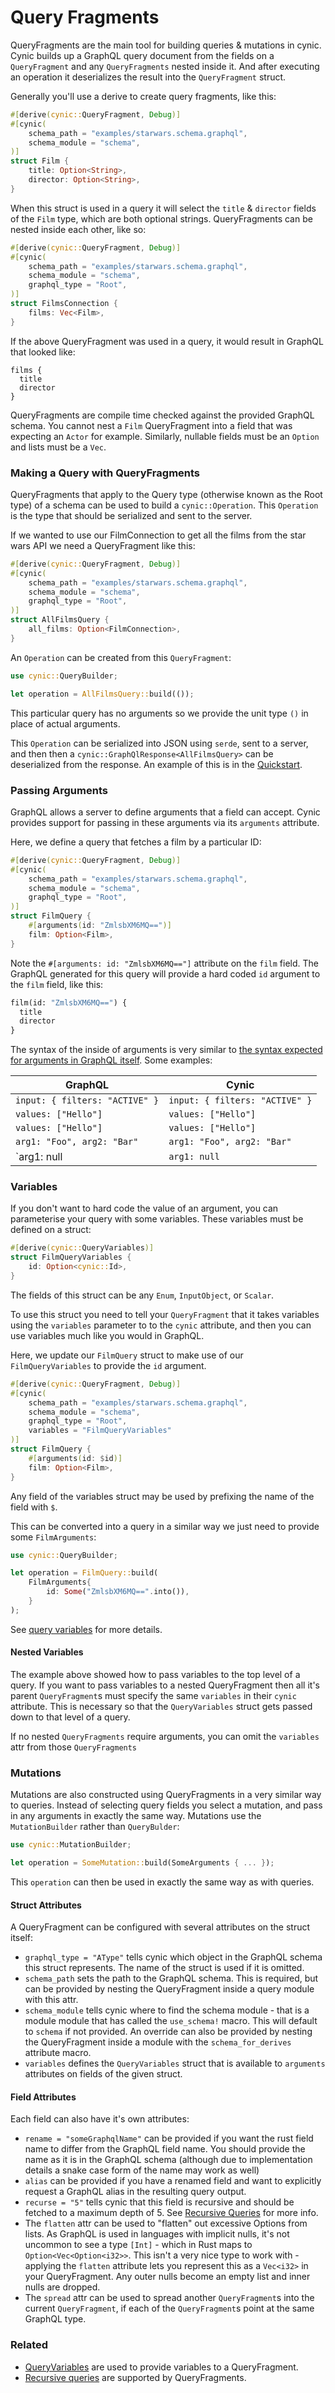 # Query Fragments

QueryFragments are the main tool for building queries & mutations in cynic.
Cynic builds up a GraphQL query document from the fields on a `QueryFragment`
and any `QueryFragments` nested inside it. And after executing an operation it
deserializes the result into the `QueryFragment` struct.

Generally you'll use a derive to create query fragments, like this:

```rust
#[derive(cynic::QueryFragment, Debug)]
#[cynic(
    schema_path = "examples/starwars.schema.graphql",
    schema_module = "schema",
)]
struct Film {
    title: Option<String>,
    director: Option<String>,
}
```

When this struct is used in a query it will select the `title` & `director`
fields of the `Film` type, which are both optional strings. QueryFragments can
be nested inside each other, like so:

```rust
#[derive(cynic::QueryFragment, Debug)]
#[cynic(
    schema_path = "examples/starwars.schema.graphql",
    schema_module = "schema",
    graphql_type = "Root",
)]
struct FilmsConnection {
    films: Vec<Film>,
}
```

If the above QueryFragment was used in a query, it would result in GraphQL that
looked like:

```
films {
  title
  director
}
```

QueryFragments are compile time checked against the provided GraphQL schema.
You cannot nest a `Film` QueryFragment into a field that was expecting an
`Actor` for example. Similarly, nullable fields must be an `Option` and lists
must be a `Vec`.

<!-- TODO: Could maybe put an example error in here? -->

### Making a Query with QueryFragments

QueryFragments that apply to the Query type (otherwise known as the Root type)
of a schema can be used to build a `cynic::Operation`. This `Operation` is the
type that should be serialized and sent to the server.

If we wanted to use our FilmConnection to get all the films from the star wars
API we need a QueryFragment like this:

```rust
#[derive(cynic::QueryFragment, Debug)]
#[cynic(
    schema_path = "examples/starwars.schema.graphql",
    schema_module = "schema",
    graphql_type = "Root",
)]
struct AllFilmsQuery {
    all_films: Option<FilmConnection>,
}
```

An `Operation` can be created from this `QueryFragment`:

```rust
use cynic::QueryBuilder;

let operation = AllFilmsQuery::build(());
```

This particular query has no arguments so we provide the unit type `()` in place
of actual arguments.

This `Operation` can be serialized into JSON using `serde`, sent to a server,
and then then a `cynic::GraphQlResponse<AllFilmsQuery>` can be deserialized
from the response. An example of this is in the [Quickstart][quickstart].

### Passing Arguments

GraphQL allows a server to define arguments that a field can accept. Cynic
provides support for passing in these arguments via its `arguments` attribute.

Here, we define a query that fetches a film by a particular ID:

```rust
#[derive(cynic::QueryFragment, Debug)]
#[cynic(
    schema_path = "examples/starwars.schema.graphql",
    schema_module = "schema",
    graphql_type = "Root",
)]
struct FilmQuery {
    #[arguments(id: "ZmlsbXM6MQ==")]
    film: Option<Film>,
}
```

Note the `#[arguments: id: "ZmlsbXM6MQ=="]` attribute on the `film` field. The
GraphQL generated for this query will provide a hard coded `id` argument to the
`film` field, like this:

```graphql
film(id: "ZmlsbXM6MQ==") {
  title
  director
}
```

The syntax of the inside of arguments is very similar to [the syntax expected
for arguments in GraphQL itself][gql-arguments]. Some examples:

| GraphQL                        | Cynic                          |
| ------------------------------ | ------------------------------ |
| `input: { filters: "ACTIVE" }` | `input: { filters: "ACTIVE" }` |
| `values: ["Hello"]`            | `values: ["Hello"]`            |
| `values: ["Hello"]`            | `values: ["Hello"]`            |
| `arg1: "Foo", arg2: "Bar"`     | `arg1: "Foo", arg2: "Bar"`     |
| `arg1: null                    | `arg1: null`                   |

### Variables

If you don't want to hard code the value of an argument, you can parameterise
your query with some variables. These variables must be defined on a struct:

```rust
#[derive(cynic::QueryVariables)]
struct FilmQueryVariables {
    id: Option<cynic::Id>,
}
```

The fields of this struct can be any `Enum`, `InputObject`, or `Scalar`.

To use this struct you need to tell your `QueryFragment` that it takes variables
using the `variables` parameter to to the `cynic` attribute, and then you can
use variables much like you would in GraphQL.

Here, we update our `FilmQuery` struct to make use of our `FilmQueryVariables`
to provide the `id` argument.

```rust
#[derive(cynic::QueryFragment, Debug)]
#[cynic(
    schema_path = "examples/starwars.schema.graphql",
    schema_module = "schema",
    graphql_type = "Root",
    variables = "FilmQueryVariables"
)]
struct FilmQuery {
    #[arguments(id: $id)]
    film: Option<Film>,
}
```

Any field of the variables struct may be used by prefixing the name of the
field with `$`.

This can be converted into a query in a similar way we just need to provide
some `FilmArguments`:

```rust
use cynic::QueryBuilder;

let operation = FilmQuery::build(
    FilmArguments{
        id: Some("ZmlsbXM6MQ==".into()),
    }
);
```

See [query variables][1] for more details.

#### Nested Variables

The example above showed how to pass variables to the top level of a query. If
you want to pass variables to a nested QueryFragment then all it's parent
`QueryFragment`s must specify the same `variables` in their `cynic`
attribute. This is necessary so that the `QueryVariables` struct gets passed
down to that level of a query.

If no nested `QueryFragments` require arguments, you can omit the
`variables` attr from those `QueryFragments`

### Mutations

Mutations are also constructed using QueryFragments in a very similar way to
queries. Instead of selecting query fields you select a mutation, and pass in
any arguments in exactly the same way. Mutations use the `MutationBuilder`
rather than `QueryBulder`:

```rust
use cynic::MutationBuilder;

let operation = SomeMutation::build(SomeArguments { ... });
```

This `operation` can then be used in exactly the same way as with queries.

<!-- TODO: An example of doing mutations -->

#### Struct Attributes

A QueryFragment can be configured with several attributes on the struct itself:

- `graphql_type = "AType"` tells cynic which object in the GraphQL schema this
  struct represents. The name of the struct is used if it is omitted.
- `schema_path` sets the path to the GraphQL schema. This is required, but
  can be provided by nesting the QueryFragment inside a query module with this
  attr.
- `schema_module` tells cynic where to find the schema module - that is a module
  module that has called the `use_schema!` macro. This will default to
  `schema` if not provided. An override can also be provided by nesting the
  QueryFragment inside a module with the `schema_for_derives` attribute macro.
- `variables` defines the `QueryVariables` struct that is available to
  `arguments` attributes on fields of the given struct.

#### Field Attributes

Each field can also have it's own attributes:

- `rename = "someGraphqlName"` can be provided if you want the rust field name
  to differ from the GraphQL field name. You should provide the name as it is
  in the GraphQL schema (although due to implementation details a snake case
  form of the name may work as well)
- `alias` can be provided if you have a renamed field and want to explicitly
  request a GraphQL alias in the resulting query output.
- `recurse = "5"` tells cynic that this field is recursive and should be
  fetched to a maximum depth of 5. See [Recursive Queries][recursive-queries]
  for more info.
- The `flatten` attr can be used to "flatten" out excessive Options from lists.
  As GraphQL is used in languages with implicit nulls, it's not uncommon to see
  a type `[Int]` - which in Rust maps to `Option<Vec<Option<i32>>`. This isn't
  a very nice type to work with - applying the `flatten` attribute lets you
  represent this as a `Vec<i32>` in your QueryFragment. Any outer nulls become
  an empty list and inner nulls are dropped.
- The `spread` attr can be used to spread another `QueryFragment`s into the
  current `QueryFragment`, if each of the `QueryFragment`s point at the same
  GraphQL type.

### Related

- [QueryVariables][1] are used to provide variables to a QueryFragment.
- [Recursive queries][recursive-queries] are supported by QueryFragments.

[1]: ./query-variables.html
[recursive-queries]: ./recursive-queries.html
[quickstart]: ../quickstart.html
[gql-arguments]: https://graphql.org/learn/queries/#arguments

